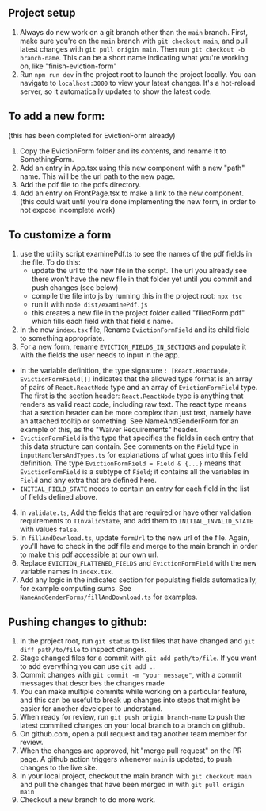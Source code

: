 ## Project setup

1.  Always do new work on a git branch other than the `main` branch. First, make sure you're on the `main` branch with `git checkout main`, and pull latest changes with `git pull origin main`. Then run `git checkout -b branch-name`. This can be a short name indicating what you're working on, like "finish-eviction-form"
2.  Run `npm run dev` in the project root to launch the project locally. You can navigate to `localhost:3000` to view your latest changes. It's a hot-reload server, so it automatically updates to show the latest code.

## To add a new form:

(this has been completed for EvictionForm already)

1.  Copy the EvictionForm folder and its contents, and rename it to SomethingForm.
2.  Add an entry in App.tsx using this new component with a new "path" name. This will be the url path to the new page.
3.  Add the pdf file to the pdfs directory.
4.  Add an entry on FrontPage.tsx to make a link to the new component. (this could wait until you're done implementing the new form, in order to not expose incomplete work)

## To customize a form

1.  use the utility script examinePdf.ts to see the names of the pdf fields in the file. To do this:
    - update the url to the new file in the script. The url you already see there won't have the new file in that folder yet until you commit and push changes (see below)
    - compile the file into js by running this in the project root: `npx tsc`
    - run it with `node dist/examinePdf.js`
    - this creates a new file in the project folder called "filledForm.pdf" which fills each field with that field's name.
2.  In the new `index.tsx` file, Rename `EvictionFormField` and its child field to something appropriate.
3.  For a new form, rename `EVICTION_FIELDS_IN_SECTIONS` and populate it with the fields the user needs to input in the app.

- In the variable definition, the type signature `: [React.ReactNode, EvictionFormField[]]` indicates that the allowed type format is an array of pairs of `React.ReactNode` type and an array of `EvictionFormField` type. The first is the section header: `React.ReactNode` type is anything that renders as valid react code, including raw text. The react type means that a section header can be more complex than just text, namely have an attached tooltip or something. See NameAndGenderForm for an example of this, as the "Waiver Requirements" header.
- `EvictionFormField` is the type that specifies the fields in each entry that this data structure can contain. See comments on the `Field` type in `inputHandlersAndTypes.ts` for explanations of what goes into this field definition. The type `EvictionFormField = Field & {...}` means that `EvictionFormField` is a subtype of `Field`; it contains all the variables in `Field` and any extra that are defined here.
- `INITIAL_FIELD_STATE` needs to contain an entry for each field in the list of fields defined above.

4. In `validate.ts`, Add the fields that are required or have other validation requirements to `TInvalidState`, and add them to `INITIAL_INVALID_STATE` with values `false`.
5. In `fillAndDownload.ts`, update `formUrl` to the new url of the file. Again, you'll have to check in the pdf file and merge to the main branch in order to make this pdf accessible at our own url.
6. Replace `EVICTION_FLATTENED_FIELDS` and `EvictionFormField` with the new variable names in `index.tsx`.
7. Add any logic in the indicated section for populating fields automatically, for example computing sums. See `NameAndGenderForms/fillAndDownload.ts` for examples.

## Pushing changes to github:

1.  In the project root, run `git status` to list files that have changed and `git diff path/to/file` to inspect changes.
2.  Stage changed files for a commit with `git add path/to/file`. If you want to add everything you can use `git add .`.
3.  Commit changes with `git commit -m "your message"`, with a commit messages that describes the changes made
4.  You can make multiple commits while working on a particular feature, and this can be useful to break up changes into steps that might be easier for another developer to understand.
5.  When ready for review, run `git push origin branch-name` to push the latest commited changes on your local branch to a branch on github.
6.  On github.com, open a pull request and tag another team member for review.
7.  When the changes are approved, hit "merge pull request" on the PR page. A github action triggers whenever `main` is updated, to push changes to the live site.
8.  In your local project, checkout the main branch with `git checkout main` and pull the changes that have been merged in with `git pull origin main`
9.  Checkout a new branch to do more work.
